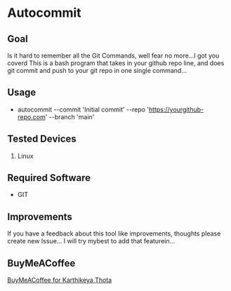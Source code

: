 # Autocommit

## Goal
Is it hard to remember all the Git Commands, well fear no more...I got you coverd
This is a bash program that takes in your github repo line, and does git commit and push to your git repo in 
one single command...


## Usage
* autocommit --commit 'Initial commit' --repo 'https://yourgithub-repo.com' --branch 'main'


## Tested Devices

1. Linux


## Required Software

* GIT


## Improvements
If you have a feedback about this tool like improvements, thoughts please create new Issue... I will try mybest to add that featurein...


## BuyMeACoffee
[BuyMeACoffee for Karthikeya Thota](https://buymeacoffee.com/karthikeyaT)
